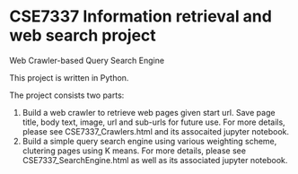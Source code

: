 # CSE7337 Information retrieval and web search project
Web Crawler-based Query Search Engine

This project is written in Python. 

The project consists two parts:
  1) Build a web crawler to retrieve web pages given start url. Save page title, body text, image, url and sub-urls for future use. For more details, please see CSE7337_Crawlers.html and its assocaited jupyter notebook.  
  2) Build a simple query search engine using various weighting scheme, clutering pages using K means. For more details, please see  CSE7337_SearchEngine.html as well as its associated jupyter notebook. 


